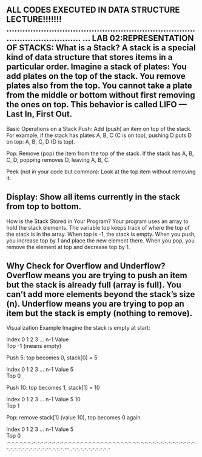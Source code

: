 ALL CODES EXECUTED IN DATA STRUCTURE LECTURE!!!!!!!
...................................................................................................
...
LAB 02:REPRESENTATION OF STACKS:
What is a Stack?
A stack is a special kind of data structure that stores items in a particular order. Imagine a stack of plates:
You add plates on the top of the stack.
You remove plates also from the top.
You cannot take a plate from the middle or bottom without first removing the ones on top.
This behavior is called LIFO — Last In, First Out.
-------------------------------------------------
Basic Operations on a Stack
Push:
Add (push) an item on top of the stack.
For example, if the stack has plates A, B, C (C is on top), pushing D puts D on top: A, B, C, D (D is top).

Pop:
Remove (pop) the item from the top of the stack.
If the stack has A, B, C, D, popping removes D, leaving A, B, C.

Peek (not in your code but common):
Look at the top item without removing it.

Display:
Show all items currently in the stack from top to bottom.
----------------------------------------------
How is the Stack Stored in Your Program?
Your program uses an array to hold the stack elements.
The variable top keeps track of where the top of the stack is in the array.
When top is -1, the stack is empty.
When you push, you increase top by 1 and place the new element there.
When you pop, you remove the element at top and decrease top by 1.

Why Check for Overflow and Underflow?
Overflow means you are trying to push an item but the stack is already full (array is full).
You can’t add more elements beyond the stack’s size (n).
Underflow means you are trying to pop an item but the stack is empty (nothing to remove).
---------------------------------------------
Visualization Example
Imagine the stack is empty at start:

Index	0	1	2	3	...	n-1
Value						
Top	-1 (means empty)					

Push 5: top becomes 0, stack[0] = 5

Index	0	1	2	3	...	n-1
Value	5					
Top	0					

Push 10: top becomes 1, stack[1] = 10

Index	0	1	2	3	...	n-1
Value	5	10				
Top	1					

Pop: remove stack[1] (value 10), top becomes 0 again.

Index	0	1	2	3	...	n-1
Value	5					
Top	0		
.-.-.-.-.-.-..-.-.-.-.-.-.-.-.-.-.-.-.-.-.-.-.-.-.-.-.-.-.-.-.-.-.-.-.-.-.-.-.-.-.-.-.-.-.-.-.-.-.-.-.-.-.-.-.-.-.-.--.-.-.-.--..-.-.-.-.-.-.-.-.-.-
